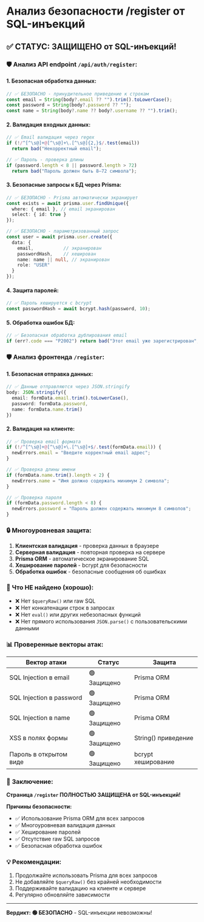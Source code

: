 # Анализ безопасности /register от SQL-инъекций

## ✅ СТАТУС: ЗАЩИЩЕНО от SQL-инъекций!

### 🛡️ Анализ API endpoint `/api/auth/register`:

#### 1. **Безопасная обработка данных:**
```typescript
// ✅ БЕЗОПАСНО - принудительное приведение к строкам
const email = String(body?.email ?? "").trim().toLowerCase();
const password = String(body?.password ?? "");
const name = String(body?.name ?? body?.username ?? "").trim();
```

#### 2. **Валидация входных данных:**
```typescript
// ✅ Email валидация через regex
if (!/^[^\s@]+@[^\s@]+\.[^\s@]{2,}$/.test(email)) 
  return bad("Некорректный email");

// ✅ Пароль - проверка длины
if (password.length < 8 || password.length > 72) 
  return bad("Пароль должен быть 8–72 символа");
```

#### 3. **Безопасные запросы к БД через Prisma:**
```typescript
// ✅ БЕЗОПАСНО - Prisma автоматически экранирует
const exists = await prisma.user.findUnique({ 
  where: { email }, // email экранирован
  select: { id: true } 
});

// ✅ БЕЗОПАСНО - параметризованный запрос
const user = await prisma.user.create({
  data: { 
    email,           // экранирован
    passwordHash,    // хеширован
    name: name || null, // экранирован
    role: "USER" 
  }
});
```

#### 4. **Защита паролей:**
```typescript
// ✅ Пароль хешируется с bcrypt
const passwordHash = await bcrypt.hash(password, 10);
```

#### 5. **Обработка ошибок БД:**
```typescript
// ✅ Безопасная обработка дублирования email
if (err?.code === "P2002") return bad("Этот email уже зарегистрирован", 409);
```

### 🛡️ Анализ фронтенда `/register`:

#### 1. **Безопасная отправка данных:**
```typescript
// ✅ Данные отправляются через JSON.stringify
body: JSON.stringify({ 
  email: formData.email.trim().toLowerCase(), 
  password: formData.password,
  name: formData.name.trim()
})
```

#### 2. **Валидация на клиенте:**
```typescript
// ✅ Проверка email формата
if (!/^[^\s@]+@[^\s@]+\.[^\s@]+$/.test(formData.email)) {
  newErrors.email = "Введите корректный email адрес";
}

// ✅ Проверка длины имени
if (formData.name.trim().length < 2) {
  newErrors.name = "Имя должно содержать минимум 2 символа";
}

// ✅ Проверка пароля
if (formData.password.length < 8) {
  newErrors.password = "Пароль должен содержать минимум 8 символов";
}
```

### 🔒 **Многоуровневая защита:**

1. **Клиентская валидация** - проверка данных в браузере
2. **Серверная валидация** - повторная проверка на сервере  
3. **Prisma ORM** - автоматическое экранирование SQL
4. **Хеширование паролей** - bcrypt для безопасности
5. **Обработка ошибок** - безопасные сообщения об ошибках

### 🚫 **Что НЕ найдено (хорошо):**
- ❌ Нет `$queryRaw()` или raw SQL
- ❌ Нет конкатенации строк в запросах
- ❌ Нет `eval()` или других небезопасных функций
- ❌ Нет прямого использования `JSON.parse()` с пользовательскими данными

### 📊 **Проверенные векторы атак:**

| Вектор атаки | Статус | Защита |
|--------------|--------|---------|
| SQL Injection в email | 🟢 Защищено | Prisma ORM |
| SQL Injection в password | 🟢 Защищено | Prisma ORM |
| SQL Injection в name | 🟢 Защищено | Prisma ORM |
| XSS в полях формы | 🟢 Защищено | String() приведение |
| Пароль в открытом виде | 🟢 Защищено | bcrypt хеширование |

### 🎯 **Заключение:**

**Страница `/register` ПОЛНОСТЬЮ ЗАЩИЩЕНА от SQL-инъекций!**

**Причины безопасности:**
- ✅ Использование Prisma ORM для всех запросов
- ✅ Многоуровневая валидация данных
- ✅ Хеширование паролей
- ✅ Отсутствие raw SQL запросов
- ✅ Безопасная обработка ошибок

### 💡 **Рекомендации:**
1. Продолжайте использовать Prisma для всех запросов
2. Не добавляйте `$queryRaw()` без крайней необходимости
3. Поддерживайте валидацию на клиенте и сервере
4. Регулярно обновляйте зависимости

---
**Вердикт: 🟢 БЕЗОПАСНО** - SQL-инъекции невозможны!
